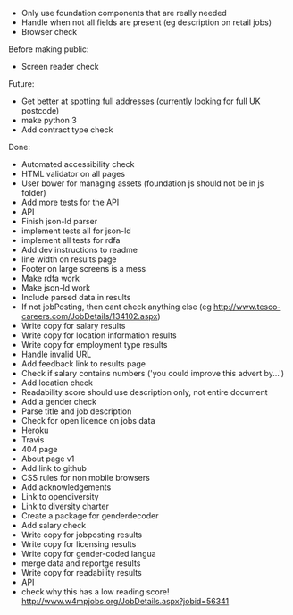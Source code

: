 * Only use foundation components that are really needed
* Handle when not all fields are present (eg description on retail jobs)
* Browser check

Before making public:
* Screen reader check

Future:
* Get better at spotting full addresses (currently looking for full UK postcode)
* make python 3
* Add contract type check

Done:
* Automated accessibility check
* HTML validator on all pages
* User bower for managing assets (foundation js should not be in js folder)
* Add more tests for the API
* API
* Finish json-ld parser
* implement tests all for json-ld
* implement all tests for rdfa
* Add dev instructions to readme
* line width on results page
* Footer on large screens is a mess
* Make rdfa work
* Make json-ld work
* Include parsed data in results
* If not jobPosting, then cant check anything else (eg http://www.tesco-careers.com/JobDetails/134102.aspx)
* Write copy for salary results
* Write copy for location information results
* Write copy for employment type results
* Handle invalid URL
* Add feedback link to results page
* Check if salary contains numbers ('you could improve this advert by...')
* Add location check
* Readability score should use description only, not entire document
* Add a gender check
* Parse title and job description
* Check for open licence on jobs data
* Heroku
* Travis
* 404 page
* About page v1
* Add link to github
* CSS rules for non mobile browsers
* Add acknowledgements
* Link to opendiversity
* Link to diversity charter
* Create a package for genderdecoder
* Add salary check
* Write copy for jobposting results
* Write copy for licensing results
* Write copy for gender-coded langua
* merge data and reportge results
* Write copy for readability results
* API
* check why this has a low reading score! http://www.w4mpjobs.org/JobDetails.aspx?jobid=56341